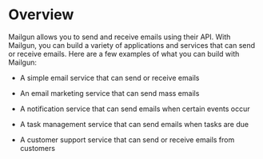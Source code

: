 # Overview

Mailgun allows you to send and receive emails using their API. With Mailgun, you can build a variety of applications and services that can send or receive emails. Here are a few examples of what you can build with Mailgun:

- A simple email service that can send or receive emails

- An email marketing service that can send mass emails

- A notification service that can send emails when certain events occur

- A task management service that can send emails when tasks are due

- A customer support service that can send or receive emails from customers
